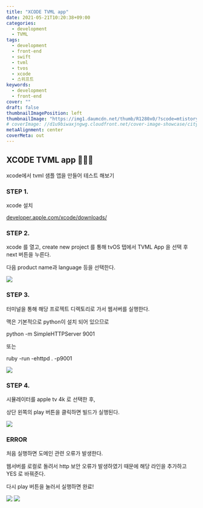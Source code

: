```yaml
---
title: "XCODE TVML app"
date: 2021-05-21T10:20:38+09:00
categories:
  - development
  - TVML
tags:
  - development
  - front-end
  - swift
  - tvml
  - tvos
  - xcode
  - 스위프트
keywords:
  - development
  - front-end
cover: ""
draft: false
thumbnailImagePosition: left
thumbnailImage: "https://img1.daumcdn.net/thumb/R1280x0/?scode=mtistory2&fname=https%3A%2F%2Fblog.kakaocdn.net%2Fdn%2FcysiXz%2FbtqUl9XiOJr%2FOK52muaNh5GmEIVvkWHgOk%2Fimg.png"
# coverImage: //d1u9biwaxjngwg.cloudfront.net/cover-image-showcase/city.jpg
metaAlignment: center
coverMeta: out
---
```


<!--toc-->

## XCODE TVML app 👩🏻‍💻

xcode에서 tvml 샘플 앱을 만들어 테스트 해보기

### STEP 1.

xcode 설치

[developer.apple.com/xcode/downloads/](https://developer.apple.com/xcode/downloads/)

### STEP 2.

xcode 를 열고, create new project 를 통해 tvOS 탭에서 TVML App 을 선택 후 next 버튼을 누른다.

다음 product name과 language 등을 선택한다.

![](https://img1.daumcdn.net/thumb/R1280x0/?scode=mtistory2&fname=https%3A%2F%2Fblog.kakaocdn.net%2Fdn%2FcsN4SB%2FbtqUnJDJxcZ%2FEIZsfYW5I4TsNJMCXnh3ek%2Fimg.png)

<!--adsense-->

### STEP 3.

터미널을 통해 해당 프로젝트 디렉토리로 가서 웹서버를 실행한다.

맥은 기본적으로 python이 설치 되어 있으므로

python -m SimpleHTTPServer 9001

또는

ruby -run -ehttpd . -p9001

![](https://img1.daumcdn.net/thumb/R1280x0/?scode=mtistory2&fname=https%3A%2F%2Fblog.kakaocdn.net%2Fdn%2FmcRCi%2FbtqUf0fIhiI%2Fd5BoQBsVlRIjiJHZKH0dvk%2Fimg.png)

### STEP 4.

시뮬레이터를 apple tv 4k 로 선택한 후,

상단 왼쪽의 play 버튼을 클릭하면 빌드가 실행된다.

![](https://img1.daumcdn.net/thumb/R1280x0/?scode=mtistory2&fname=https%3A%2F%2Fblog.kakaocdn.net%2Fdn%2FAHQpy%2FbtqUmIrxrA1%2Fg1c4J4HKr06vvSzfewpGv1%2Fimg.png)

### ERROR 

처음 실행하면 도메인 관련 오류가 발생한다.

웹서버를 로컬로 돌려서 http 보안 오류가 발생하였기 때문에 해당 라인을 추가하고 YES 로 바꿔준다.

다시 play 버튼을 눌러서 실행하면 완료!

![](https://img1.daumcdn.net/thumb/R1280x0/?scode=mtistory2&fname=https%3A%2F%2Fblog.kakaocdn.net%2Fdn%2Fnmeyh%2FbtqUk0fdHQE%2FGZ0NYKckk3xKe8yakfKwZk%2Fimg.png)
![](https://img1.daumcdn.net/thumb/R1280x0/?scode=mtistory2&fname=https%3A%2F%2Fblog.kakaocdn.net%2Fdn%2FcysiXz%2FbtqUl9XiOJr%2FOK52muaNh5GmEIVvkWHgOk%2Fimg.png)
